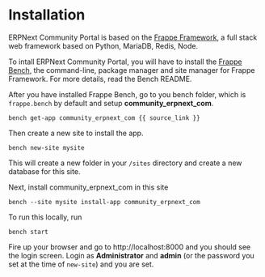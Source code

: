 <!-- title: ERPNext Community Portal Installation -->

# Installation

ERPNext Community Portal is based on the <a href="https://frappe.io">Frappe Framework</a>, a full stack web framework based on Python, MariaDB, Redis, Node.

To intall ERPNext Community Portal, you will have to install the <a href="https://github.com/frappe/bench">Frappe Bench</a>, the command-line, package manager and site manager for Frappe Framework. For more details, read the Bench README.

After you have installed Frappe Bench, go to you bench folder, which is     `frappe.bench` by default and setup **community_erpnext_com**.

    bench get-app community_erpnext_com {{ source_link }}

Then create a new site to install the app.

    bench new-site mysite

This will create a new folder in your `/sites` directory and create a new database for this site.

Next, install community_erpnext_com in this site

    bench --site mysite install-app community_erpnext_com

To run this locally, run

    bench start

Fire up your browser and go to http://localhost:8000 and you should see the login screen. Login as **Administrator** and **admin** (or the password you set at the time of `new-site`) and you are set.

<!-- jinja -->